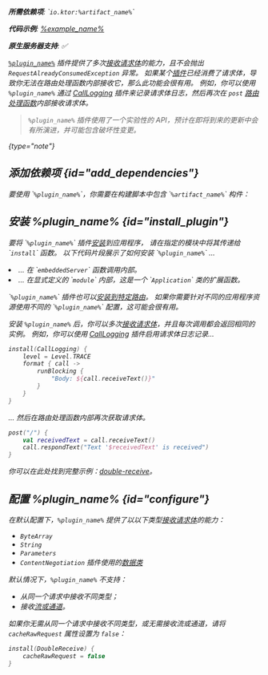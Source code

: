 [//]: # (title: DoubleReceive)

<primary-label ref="server-plugin"/>

<var name="plugin_name" value="DoubleReceive"/>
<var name="package_name" value="io.ktor.server.plugins.doublereceive"/>
<var name="artifact_name" value="ktor-server-double-receive"/>

<tldr>
<p>
<b>所需依赖项</b>: `<code>io.ktor:%artifact_name%</code>`
</p>
<var name="example_name" value="double-receive"/>
<p>
    <b>代码示例</b>:
    <a href="https://github.com/ktorio/ktor-documentation/tree/%ktor_version%/codeSnippets/snippets/%example_name%">
        %example_name%
    </a>
</p>
<p>
    <b><Links href="/ktor/server-native" summary="Ktor 支持 Kotlin/Native，无需额外的运行时或虚拟机即可运行服务器。">原生服务器</Links>支持</b>: ✅
</p>
</tldr>

[`%plugin_name%`](https://api.ktor.io/ktor-server/ktor-server-plugins/ktor-server-double-receive/io.ktor.server.plugins.doublereceive/-double-receive.html) 插件提供了多次[接收请求体](server-requests.md#body_contents)的能力，且不会抛出 `RequestAlreadyConsumedException` 异常。
如果某个[插件](server-plugins.md)已经消费了请求体，导致你无法在路由处理函数内部接收它，那么此功能会很有用。
例如，你可以使用 `%plugin_name%` 通过 [CallLogging](server-call-logging.md) 插件来记录请求体日志，然后再次在 `post` [路由处理函数](server-routing.md#define_route)内部接收请求体。

> `%plugin_name%` 插件使用了一个实验性的 API，预计在即将到来的更新中会有所演进，并可能包含破坏性变更。
>
{type="note"}

## 添加依赖项 {id="add_dependencies"}

<p>
    要使用 `<code>%plugin_name%</code>`，你需要在构建脚本中包含 `<code>%artifact_name%</code>` 构件：
</p>
<Tabs group="languages">
    <TabItem title="Gradle (Kotlin)" group-key="kotlin">
        <code-block lang="Kotlin" code="            implementation(&quot;io.ktor:%artifact_name%:$ktor_version&quot;)"/>
    </TabItem>
    <TabItem title="Gradle (Groovy)" group-key="groovy">
        <code-block lang="Groovy" code="            implementation &quot;io.ktor:%artifact_name%:$ktor_version&quot;"/>
    </TabItem>
    <TabItem title="Maven" group-key="maven">
        <code-block lang="XML" code="            &lt;dependency&gt;&#10;                &lt;groupId&gt;io.ktor&lt;/groupId&gt;&#10;                &lt;artifactId&gt;%artifact_name%-jvm&lt;/artifactId&gt;&#10;                &lt;version&gt;${ktor_version}&lt;/version&gt;&#10;            &lt;/dependency&gt;"/>
    </TabItem>
</Tabs>

## 安装 %plugin_name% {id="install_plugin"}

<p>
    要将 `<code>%plugin_name%</code>` 插件<a href="#install">安装</a>到应用程序，
    请在指定的<Links href="/ktor/server-modules" summary="模块允许你通过对路由进行分组来组织应用程序。">模块</Links>中将其传递给 `<code>install</code>` 函数。
    以下代码片段展示了如何安装 `<code>%plugin_name%</code>` ...
</p>
<list>
    <li>
        ... 在 `<code>embeddedServer</code>` 函数调用内部。
    </li>
    <li>
        ... 在显式定义的 `<code>module</code>` 内部，这是一个 `<code>Application</code>` 类的扩展函数。
    </li>
</list>
<Tabs>
    <TabItem title="embeddedServer">
        <code-block lang="kotlin" code="            import io.ktor.server.engine.*&#10;            import io.ktor.server.netty.*&#10;            import io.ktor.server.application.*&#10;            import %package_name%.*&#10;&#10;            fun main() {&#10;                embeddedServer(Netty, port = 8080) {&#10;                    install(%plugin_name%)&#10;                    // ...&#10;                }.start(wait = true)&#10;            }"/>
    </TabItem>
    <TabItem title="module">
        <code-block lang="kotlin" code="            import io.ktor.server.application.*&#10;            import %package_name%.*&#10;            // ...&#10;            fun Application.module() {&#10;                install(%plugin_name%)&#10;                // ...&#10;            }"/>
    </TabItem>
</Tabs>
<p>
    `<code>%plugin_name%</code>` 插件也可以<a href="#install-route">安装到特定路由</a>。
    如果你需要针对不同的应用程序资源使用不同的 `<code>%plugin_name%</code>` 配置，这可能会很有用。
</p>

安装 `%plugin_name%` 后，你可以多次[接收请求体](server-requests.md#body_contents)，并且每次调用都会返回相同的实例。
例如，你可以使用 [CallLogging](server-call-logging.md) 插件启用请求体日志记录...

```kotlin
install(CallLogging) {
    level = Level.TRACE
    format { call ->
        runBlocking {
            "Body: ${call.receiveText()}"
        }
    }
}
```

... 然后在路由处理函数内部再次获取请求体。

```kotlin
post("/") {
    val receivedText = call.receiveText()
    call.respondText("Text '$receivedText' is received")
}
```

你可以在此处找到完整示例：[double-receive](https://github.com/ktorio/ktor-documentation/tree/%ktor_version%/codeSnippets/snippets/double-receive)。

## 配置 %plugin_name% {id="configure"}
在默认配置下，`%plugin_name%` 提供了以以下类型[接收请求体](server-requests.md#body_contents)的能力：

- `ByteArray` 
- `String`
- `Parameters` 
- `ContentNegotiation` 插件使用的[数据类](server-serialization.md#create_data_class)

默认情况下，`%plugin_name%` 不支持：

- 从同一个请求中接收不同类型；
- 接收[流或通道](server-requests.md#raw)。

如果你无需从同一个请求中接收不同类型，或无需接收流或通道，请将 `cacheRawRequest` 属性设置为 `false`：

```kotlin
install(DoubleReceive) {
    cacheRawRequest = false
}
```